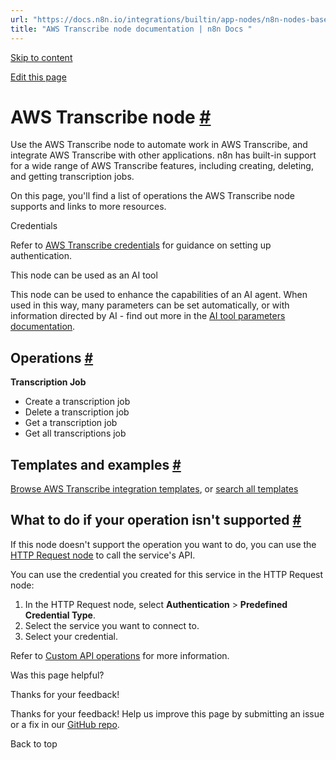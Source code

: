 ```yaml
---
url: "https://docs.n8n.io/integrations/builtin/app-nodes/n8n-nodes-base.awstranscribe/"
title: "AWS Transcribe node documentation | n8n Docs "
---
```


[Skip to content](https://docs.n8n.io/integrations/builtin/app-nodes/n8n-nodes-base.awstranscribe/#aws-transcribe-node)

[Edit this page](https://github.com/n8n-io/n8n-docs/edit/main/docs/integrations/builtin/app-nodes/n8n-nodes-base.awstranscribe.md "Edit this page")

# AWS Transcribe node [\#](https://docs.n8n.io/integrations/builtin/app-nodes/n8n-nodes-base.awstranscribe/\#aws-transcribe-node "Permanent link")

Use the AWS Transcribe node to automate work in AWS Transcribe, and integrate AWS Transcribe with other applications. n8n has built-in support for a wide range of AWS Transcribe features, including creating, deleting, and getting transcription jobs.

On this page, you'll find a list of operations the AWS Transcribe node supports and links to more resources.

Credentials

Refer to [AWS Transcribe credentials](https://docs.n8n.io/integrations/builtin/credentials/aws/) for guidance on setting up authentication.

This node can be used as an AI tool

This node can be used to enhance the capabilities of an AI agent. When used in this way, many parameters can be set automatically, or with information directed by AI - find out more in the [AI tool parameters documentation](https://docs.n8n.io/advanced-ai/examples/using-the-fromai-function/).

## Operations [\#](https://docs.n8n.io/integrations/builtin/app-nodes/n8n-nodes-base.awstranscribe/\#operations "Permanent link")

**Transcription Job**

- Create a transcription job
- Delete a transcription job
- Get a transcription job
- Get all transcriptions job

## Templates and examples [\#](https://docs.n8n.io/integrations/builtin/app-nodes/n8n-nodes-base.awstranscribe/\#templates-and-examples "Permanent link")

[Browse AWS Transcribe integration templates](https://n8n.io/integrations/aws-transcribe/), or [search all templates](https://n8n.io/workflows/)

## What to do if your operation isn't supported [\#](https://docs.n8n.io/integrations/builtin/app-nodes/n8n-nodes-base.awstranscribe/\#what-to-do-if-your-operation-isnt-supported "Permanent link")

If this node doesn't support the operation you want to do, you can use the [HTTP Request node](https://docs.n8n.io/integrations/builtin/core-nodes/n8n-nodes-base.httprequest/) to call the service's API.

You can use the credential you created for this service in the HTTP Request node:

1. In the HTTP Request node, select **Authentication** \> **Predefined Credential Type**.
2. Select the service you want to connect to.
3. Select your credential.

Refer to [Custom API operations](https://docs.n8n.io/integrations/custom-operations/) for more information.

Was this page helpful?






Thanks for your feedback!






Thanks for your feedback! Help us improve this page by submitting an issue or a fix in our [GitHub repo](https://github.com/n8n-io/n8n-docs).


Back to top